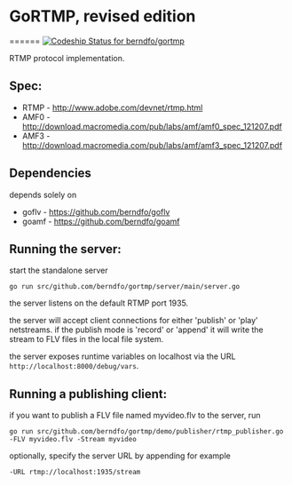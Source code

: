 # GoRTMP, revised edition
======
[ ![Codeship Status for berndfo/gortmp](https://codeship.com/projects/49aac150-343d-0133-e0dc-56c8db4126b8/status?branch=master)](https://codeship.com/projects/100453)

RTMP protocol implementation.

## Spec: 
* RTMP - http://www.adobe.com/devnet/rtmp.html
* AMF0 - http://download.macromedia.com/pub/labs/amf/amf0_spec_121207.pdf
* AMF3 - http://download.macromedia.com/pub/labs/amf/amf3_spec_121207.pdf

## Dependencies

depends solely on

* goflv - https://github.com/berndfo/goflv
* goamf - https://github.com/berndfo/goamf

## Running the server:

start the standalone server

`go run src/github.com/berndfo/gortmp/server/main/server.go`
 
the server listens on the default RTMP port 1935.

the server will accept client connections for either 'publish' or 'play' netstreams.
if the publish mode is 'record' or 'append' it will write the stream to FLV files in the local file system.

the server exposes runtime variables on localhost via the URL `http://localhost:8000/debug/vars`.

## Running a publishing client:

if you want to publish a FLV file named myvideo.flv to the server, run 

`go run src/github.com/berndfo/gortmp/demo/publisher/rtmp_publisher.go -FLV myvideo.flv -Stream myvideo`
 
optionally, specify the server URL by appending for example 

`-URL rtmp://localhost:1935/stream`


